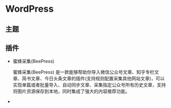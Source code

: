 # WordPress

## 主题





## 插件

- 蜜蜂采集(BeePress)

  蜜蜂采集(BeePress) 是一款能够帮助你导入微信公众号文章、知乎专栏文章、简书文章、今日头条文章的插件(支持规则配置采集其他网站文章)，可以实现单篇或者批量导入、自动同步文章、采集指定公众号所有历史文章，支持将图片资源保存到本地，同时集成了强大的内容推荐功能。

- 
